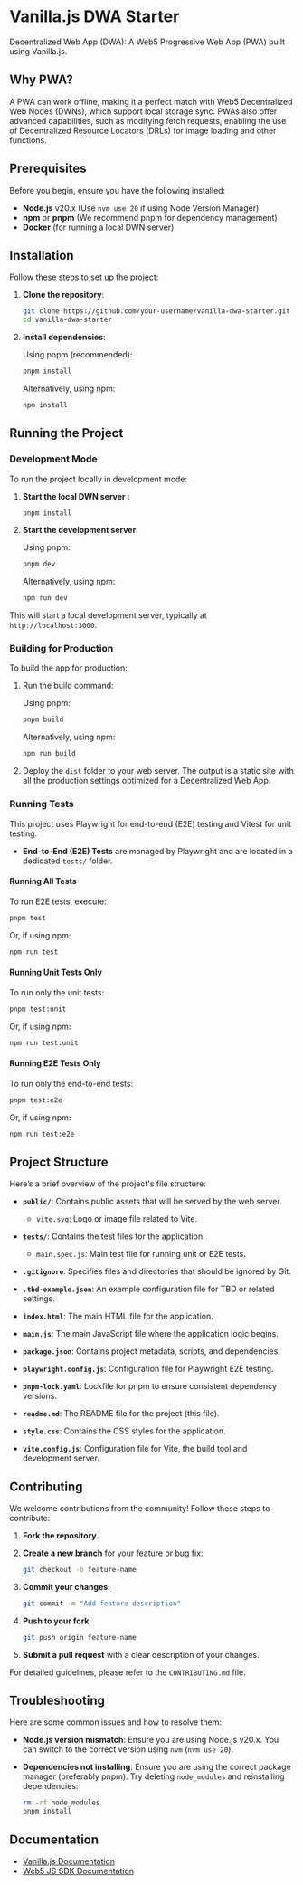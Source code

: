
# Vanilla.js DWA Starter

Decentralized Web App (DWA): A Web5 Progressive Web App (PWA) built using Vanilla.js.

## Why PWA?

A PWA can work offline, making it a perfect match with Web5 Decentralized Web Nodes (DWNs), which support local storage sync. PWAs also offer advanced capabilities, such as modifying fetch requests, enabling the use of Decentralized Resource Locators (DRLs) for image loading and other functions.

## Prerequisites

Before you begin, ensure you have the following installed:

- **Node.js** v20.x (Use `nvm use 20` if using Node Version Manager)
- **npm** or **pnpm** (We recommend pnpm for dependency management)
- **Docker** (for running a local DWN server)

## Installation

Follow these steps to set up the project:

1. **Clone the repository**:

   ```bash
   git clone https://github.com/your-username/vanilla-dwa-starter.git
   cd vanilla-dwa-starter
   ```

2. **Install dependencies**:

   Using pnpm (recommended):

   ```bash
   pnpm install
   ```

   Alternatively, using npm:

   ```bash
   npm install
   ```

## Running the Project

### Development Mode

To run the project locally in development mode:

1. **Start the local DWN server** :

   ```bash
   pnpm install
   ```

2. **Start the development server**:

   Using pnpm:

   ```bash
   pnpm dev
   ```

   Alternatively, using npm:

   ```bash
   npm run dev
   ```

This will start a local development server, typically at `http://localhost:3000`.

### Building for Production

To build the app for production:

1. Run the build command:

   Using pnpm:

   ```bash
   pnpm build
   ```

   Alternatively, using npm:

   ```bash
   npm run build
   ```

2. Deploy the `dist` folder to your web server. The output is a static site with all the production settings optimized for a Decentralized Web App.

### Running Tests

This project uses Playwright for end-to-end (E2E) testing and Vitest for unit testing.

- **End-to-End (E2E) Tests** are managed by Playwright and are located in a dedicated `tests/` folder.

#### Running All Tests

To run E2E tests, execute:

```bash
pnpm test
```

Or, if using npm:

```bash
npm run test
```

#### Running Unit Tests Only

To run only the unit tests:

```bash
pnpm test:unit
```

Or, if using npm:

```bash
npm run test:unit
```

#### Running E2E Tests Only

To run only the end-to-end tests:

```bash
pnpm test:e2e
```

Or, if using npm:

```bash
npm run test:e2e
```

## Project Structure

Here’s a brief overview of the project's file structure:

- **`public/`**: Contains public assets that will be served by the web server.
  - `vite.svg`: Logo or image file related to Vite.
  
- **`tests/`**: Contains the test files for the application.
  - `main.spec.js`: Main test file for running unit or E2E tests.

- **`.gitignore`**: Specifies files and directories that should be ignored by Git.

- **`.tbd-example.json`**: An example configuration file for TBD or related settings.

- **`index.html`**: The main HTML file for the application.

- **`main.js`**: The main JavaScript file where the application logic begins.

- **`package.json`**: Contains project metadata, scripts, and dependencies.

- **`playwright.config.js`**: Configuration file for Playwright E2E testing.

- **`pnpm-lock.yaml`**: Lockfile for pnpm to ensure consistent dependency versions.

- **`readme.md`**: The README file for the project (this file).

- **`style.css`**: Contains the CSS styles for the application.

- **`vite.config.js`**: Configuration file for Vite, the build tool and development server.

## Contributing

We welcome contributions from the community! Follow these steps to contribute:

1. **Fork the repository**.
2. **Create a new branch** for your feature or bug fix:

   ```bash
   git checkout -b feature-name
   ```

3. **Commit your changes**:

   ```bash
   git commit -m "Add feature description"
   ```

4. **Push to your fork**:

   ```bash
   git push origin feature-name
   ```

5. **Submit a pull request** with a clear description of your changes.

For detailed guidelines, please refer to the `CONTRIBUTING.md` file.

## Troubleshooting

Here are some common issues and how to resolve them:

- **Node.js version mismatch**: Ensure you are using Node.js v20.x. You can switch to the correct version using `nvm` (`nvm use 20`).
- **Dependencies not installing**: Ensure you are using the correct package manager (preferably pnpm). Try deleting `node_modules` and reinstalling dependencies:

  ```bash
  rm -rf node_modules
  pnpm install
  ```

## Documentation

- [Vanilla.js Documentation](https://vanilla-js.com/)
- [Web5 JS SDK Documentation](https://developer.tbd.website/docs/web5)

